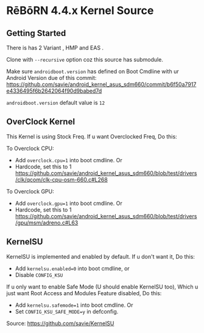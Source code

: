 RēBōRN 4.4.x Kernel Source
====================================

Getting Started
---------------
There is has 2 Variant , HMP and EAS .

Clone with `--recursive` option coz this source has submodule.

Make sure `androidboot.version` has defined on Boot Cmdline with
ur Android Version due of this commit:
https://github.com/savie/android_kernel_asus_sdm660/commit/b6f50a7917e4336495f6b2642064f90d9babed7d

`androidboot.version` default value is `12`

OverClock Kernel
------------------
This Kernel is using Stock Freq. If u want Overclocked Freq, Do this:

To Overclock CPU:

- Add `overclock.cpu=1` into boot cmdline. Or
- Hardcode, set this to 1 https://github.com/savie/android_kernel_asus_sdm660/blob/test/drivers/clk/qcom/clk-cpu-osm-660.c#L268

To Overclock GPU:

- Add `overclock.gpu=1` into boot cmdline. Or
- Hardcode, set this to 1 https://github.com/savie/android_kernel_asus_sdm660/blob/test/drivers/gpu/msm/adreno.c#L63

KernelSU
--------
KernelSU is implemented and enabled by default. If u don't want it, Do this:

- Add `kernelsu.enabled=0` into boot cmdline, or
- Disable `CONFIG_KSU`

If u only want to enable Safe Mode (U should enable KernelSU too), Which u just want Root Access and Modules Feature disabled, Do this:

- Add `kernelsu.safemode=1` into boot cmdline. Or
- Set `CONFIG_KSU_SAFE_MODE=y` in defconfig.

Source: https://github.com/savie/KernelSU
